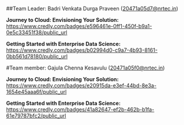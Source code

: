 ##Team Leader: Badri Venkata Durga Praveen (20471a05d7@nrtec.in)

**Journey to Cloud: Envisioning Your Solution:**
https://www.credly.com/badges/e596461e-0ff1-450f-b9a1-0e5c33451f38/public_url

**Getting Started with Enterprise Data Science:**
https://www.credly.com/badges/b02994d0-c9a7-4b93-8161-0bb561d78180/public_url


#Team member: Gajula Chenna Kesavulu (20471a05f0@nrtec.in)

**Journey to Cloud: Envisioning Your Solution:**
https://www.credly.com/badges/e20915da-e3ef-44bd-8e3a-1654e45aaa6f/public_url

**Getting Started with Enterprise Data Science:**
https://www.credly.com/badges/41a82647-ef2b-462b-b1fa-61e79787bfc2/public_url

